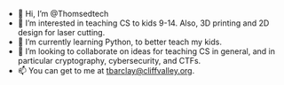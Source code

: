 - 👋 Hi, I’m @Thomsedtech
- 👀 I’m interested in teaching CS to kids 9-14. Also, 3D printing and 2D design for laser cutting.
- 🌱 I’m currently learning Python, to better teach my kids.
- 💞️ I’m looking to collaborate on ideas for teaching CS in general, and in particular cryptography, cybersecurity, and CTFs.
- 📫 You can get to me at tbarclay@cliffvalley.org.
